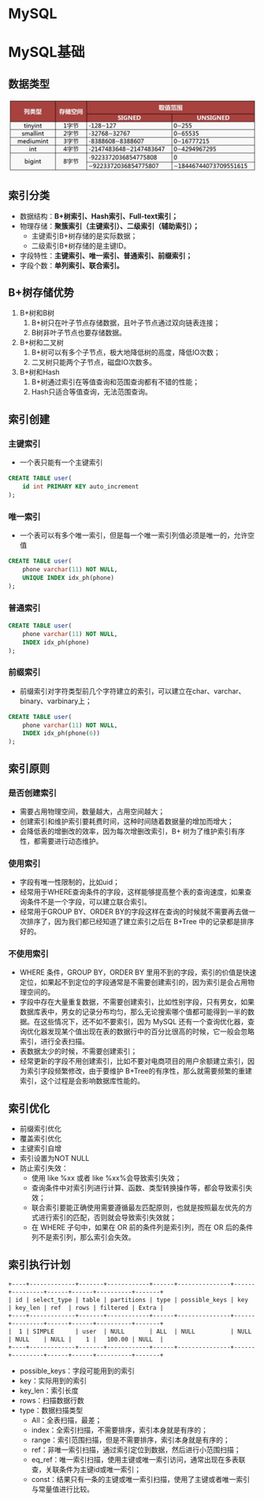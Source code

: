 # MySQL

# MySQL基础

## 数据类型
![MySQL数据类型](./MySQL_picture/MySQL数据类型.png)

## 索引分类

- 数据结构：**B+**树**索引、Hash索引、Full-text索引；**
- 物理存储：**聚簇索引（主键索引）、二级索引（辅助索引）；**
    - 主键索引B+树存储的是实际数据；
    - 二级索引B+树存储的是主键ID。
- 字段特性：**主键索引、唯一索引、普通索引、前缀索引；**
- 字段个数：**单列索引、联合索引。**

## B+树存储优势

1. B+树和B树
    1. B+树只在叶子节点存储数据，且叶子节点通过双向链表连接；
    2. B树非叶子节点也要存储数据。
2. B+树和二叉树
    1. B+树可以有多个子节点，极大地降低树的高度，降低IO次数；
    2. 二叉树只能两个子节点，磁盘IO次数多。
3. B+树和Hash
    1. B+树通过索引在等值查询和范围查询都有不错的性能；
    2. Hash只适合等值查询，无法范围查询。

## 索引创建

### 主键索引

- 一个表只能有一个主键索引

```sql
CREATE TABLE user(
	id int PRIMARY KEY auto_increment
);
```

### 唯一索引

- 一个表可以有多个唯一索引，但是每一个唯一索引列值必须是唯一的，允许空值

```sql
CREATE TABLE user(
	phone varchar(11) NOT NULL,
	UNIQUE INDEX idx_ph(phone)
);
```

### 普通索引

```sql
CREATE TABLE user(
	phone varchar(11) NOT NULL,
	INDEX idx_ph(phone)
);
```

### 前缀索引

- 前缀索引对字符类型前几个字符建立的索引，可以建立在char、varchar、binary、varbinary上；

```sql
CREATE TABLE user(
	phone varchar(11) NOT NULL,
	INDEX idx_ph(phone(6))
);
```

## 索引原则

### 是否创建索引

- 需要占用物理空间，数量越大，占用空间越大；
- 创建索引和维护索引要耗费时间，这种时间随着数据量的增加而增大；
- 会降低表的增删改的效率，因为每次增删改索引，B+ 树为了维护索引有序性，都需要进行动态维护。

### 使用索引

- 字段有唯一性限制的，比如uid；
- 经常用于WHERE查询条件的字段，这样能够提高整个表的查询速度，如果查询条件不是一个字段，可以建立联合索引。
- 经常用于GROUP BY、ORDER BY的字段这样在查询的时候就不需要再去做一次排序了，因为我们都已经知道了建立索引之后在 B+Tree 中的记录都是排序好的。

### 不使用索引

- WHERE 条件，GROUP BY，ORDER BY 里用不到的字段，索引的价值是快速定位，如果起不到定位的字段通常是不需要创建索引的，因为索引是会占用物理空间的。
- 字段中存在大量重复数据，不需要创建索引，比如性别字段，只有男女，如果数据库表中，男女的记录分布均匀，那么无论搜索哪个值都可能得到一半的数据。在这些情况下，还不如不要索引，因为 MySQL 还有一个查询优化器，查询优化器发现某个值出现在表的数据行中的百分比很高的时候，它一般会忽略索引，进行全表扫描。
- 表数据太少的时候，不需要创建索引；
- 经常更新的字段不用创建索引，比如不要对电商项目的用户余额建立索引，因为索引字段频繁修改，由于要维护 B+Tree的有序性，那么就需要频繁的重建索引，这个过程是会影响数据库性能的。

## 索引优化

- 前缀索引优化
- 覆盖索引优化
- 主键索引自增
- 索引设置为NOT NULL
- 防止索引失效：
    - 使用 like %xx 或者 like %xx%会导致索引失效；
    - 查询条件中对索引列进行计算、函数、类型转换操作等，都会导致索引失效；
    - 联合索引要能正确使用需要遵循最左匹配原则，也就是按照最左优先的方式进行索引的匹配，否则就会导致索引失效就；
    - 在 WHERE 子句中，如果在 OR 前的条件列是索引列，而在 OR 后的条件列不是索引列，那么索引会失效。

## 索引执行计划

```
+----+-------------+-------+------------+------+---------------+------+---------+------+------+----------+-------+                           
| id | select_type | table | partitions | type | possible_keys | key  | key_len | ref  | rows | filtered | Extra |                           
+----+-------------+-------+------------+------+---------------+------+---------+------+------+----------+-------+                           
|  1 | SIMPLE      | user  | NULL       | ALL  | NULL          | NULL | NULL    | NULL |    1 |   100.00 | NULL  |                           
+----+-------------+-------+------------+------+---------------+------+---------+------+------+----------+-------+ 
```

* possible_keys：字段可能用到的索引
* key：实际用到的索引
* key_len：索引长度
* rows：扫描数据行数
* type：数据扫描类型
  * All：全表扫描，最差； 
  * index：全索引扫描，不需要排序，索引本身就是有序的；
  * range：索引范围扫描，但是不需要排序，索引本身就是有序的； 
  * ref：非唯一索引扫描，通过索引定位到数据，然后进行小范围扫描；
  * eq_ref：唯一索引扫描，使用主键或唯一索引访问，通常出现在多表联查，关联条件为主键id或唯一索引；
  * const：结果只有一条的主键或唯一索引扫描，使用了主键或者唯一索引与常量值进行比较。